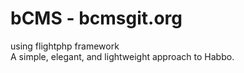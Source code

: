 # bCMS - bcmsgit.org
using flightphp framework<br/>
A simple, elegant, and lightweight approach to Habbo.
